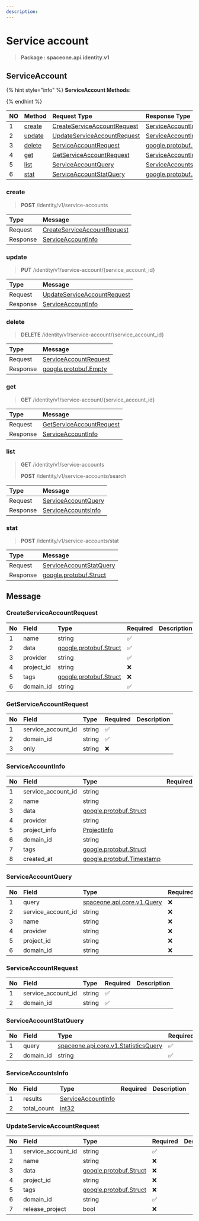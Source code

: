 ```yaml
---
description:  
---
```

# Service account

>  **Package : spaceone.api.identity.v1**

## ServiceAccount

{% hint style="info" %}
**ServiceAccount Methods:**

{%  endhint %}


| NO |  Method | Request Type | Response Type | Description |
| :--- | :--- | :--- | :--- | :--- |
| 1 | [create](Service-account.md#create)| [CreateServiceAccountRequest](Service-account.md#createserviceaccountrequest) | [ServiceAccountInfo](Service-account.md#serviceaccountinfo) |  |
| 2 | [update](Service-account.md#update)| [UpdateServiceAccountRequest](Service-account.md#updateserviceaccountrequest) | [ServiceAccountInfo](Service-account.md#serviceaccountinfo) |  |
| 3 | [delete](Service-account.md#delete)| [ServiceAccountRequest](Service-account.md#serviceaccountrequest) |[google.protobuf.Empty](https://github.com/protocolbuffers/protobuf/blob/master/src/google/protobuf/empty.proto)|  |
| 4 | [get](Service-account.md#get)| [GetServiceAccountRequest](Service-account.md#getserviceaccountrequest) | [ServiceAccountInfo](Service-account.md#serviceaccountinfo) |  |
| 5 | [list](Service-account.md#list)| [ServiceAccountQuery](Service-account.md#serviceaccountquery) | [ServiceAccountsInfo](Service-account.md#serviceaccountsinfo) |  |
| 6 | [stat](Service-account.md#stat)| [ServiceAccountStatQuery](Service-account.md#serviceaccountstatquery) |[google.protobuf.Struct](https://github.com/protocolbuffers/protobuf/blob/master/src/google/protobuf/struct.proto)|  |

### create
> **POST** /identity/v1/service-accounts
>



| Type | Message |
| :--- | :--- |
| Request | [CreateServiceAccountRequest](Service-account.md#createserviceaccountrequest) |
| Response |  [ServiceAccountInfo](Service-account.md#serviceaccountinfo)  |



### update
> **PUT** /identity/v1/service-account/{service_account_id}
>



| Type | Message |
| :--- | :--- |
| Request | [UpdateServiceAccountRequest](Service-account.md#updateserviceaccountrequest) |
| Response |  [ServiceAccountInfo](Service-account.md#serviceaccountinfo)  |



### delete
> **DELETE** /identity/v1/service-account/{service_account_id}
>



| Type | Message |
| :--- | :--- |
| Request | [ServiceAccountRequest](Service-account.md#serviceaccountrequest) |
| Response | [google.protobuf.Empty](https://github.com/protocolbuffers/protobuf/blob/master/src/google/protobuf/empty.proto) |



### get
> **GET** /identity/v1/service-account/{service_account_id}
>



| Type | Message |
| :--- | :--- |
| Request | [GetServiceAccountRequest](Service-account.md#getserviceaccountrequest) |
| Response |  [ServiceAccountInfo](Service-account.md#serviceaccountinfo)  |



### list
> **GET** /identity/v1/service-accounts
>
> **POST** /identity/v1/service-accounts/search




| Type | Message |
| :--- | :--- |
| Request | [ServiceAccountQuery](Service-account.md#serviceaccountquery) |
| Response |  [ServiceAccountsInfo](Service-account.md#serviceaccountsinfo)  |



### stat
> **POST** /identity/v1/service-accounts/stat
>



| Type | Message |
| :--- | :--- |
| Request | [ServiceAccountStatQuery](Service-account.md#serviceaccountstatquery) |
| Response | [google.protobuf.Struct](https://github.com/protocolbuffers/protobuf/blob/master/src/google/protobuf/struct.proto) |





## Message

### CreateServiceAccountRequest
| No | Field | Type | Required | Description |
| :--- | :--- | :--- | :--- | :--- |
| 1 | name |string |✅ ||
| 2 | data |[google.protobuf.Struct](https://github.com/protocolbuffers/protobuf/blob/master/src/google/protobuf/struct.proto) |✅ ||
| 3 | provider |string |✅ ||
| 4 | project_id |string |❌ ||
| 5 | tags |[google.protobuf.Struct](https://github.com/protocolbuffers/protobuf/blob/master/src/google/protobuf/struct.proto) |❌ ||
| 6 | domain_id |string |✅ ||

### GetServiceAccountRequest
| No | Field | Type | Required | Description |
| :--- | :--- | :--- | :--- | :--- |
| 1 | service_account_id |string |✅ ||
| 2 | domain_id |string |✅ ||
| 3 | only |string |❌ ||

### ServiceAccountInfo
| No | Field | Type | Required | Description |
| :--- | :--- | :--- | :--- | :--- |
| 1 | service_account_id |string | ||
| 2 | name |string | ||
| 3 | data |[google.protobuf.Struct](https://github.com/protocolbuffers/protobuf/blob/master/src/google/protobuf/struct.proto) | ||
| 4 | provider |string | ||
| 5 | project_info |[ProjectInfo](Service-account.md#projectinfo) | ||
| 6 | domain_id |string | ||
| 7 | tags |[google.protobuf.Struct](https://github.com/protocolbuffers/protobuf/blob/master/src/google/protobuf/struct.proto) | ||
| 8 | created_at |[google.protobuf.Timestamp](https://github.com/protocolbuffers/protobuf/blob/master/src/google/protobuf/timestamp.proto) | ||

### ServiceAccountQuery
| No | Field | Type | Required | Description |
| :--- | :--- | :--- | :--- | :--- |
| 1 | query |[spaceone.api.core.v1.Query](https://spaceone-dev.gitbook.io/api-reference/common-v1/search-query) |❌ ||
| 2 | service_account_id |string |❌ ||
| 3 | name |string |❌ ||
| 4 | provider |string |❌ ||
| 5 | project_id |string |❌ ||
| 6 | domain_id |string |❌ ||

### ServiceAccountRequest
| No | Field | Type | Required | Description |
| :--- | :--- | :--- | :--- | :--- |
| 1 | service_account_id |string |✅ ||
| 2 | domain_id |string |✅ ||

### ServiceAccountStatQuery
| No | Field | Type | Required | Description |
| :--- | :--- | :--- | :--- | :--- |
| 1 | query |[spaceone.api.core.v1.StatisticsQuery](https://spaceone-dev.gitbook.io/api-reference/common-v1/statistics-query) |✅ ||
| 2 | domain_id |string |✅ ||

### ServiceAccountsInfo
| No | Field | Type | Required | Description |
| :--- | :--- | :--- | :--- | :--- |
| 1 | results |[ServiceAccountInfo](Service-account.md#serviceaccountinfo) | ||
| 2 | total_count |[int32](https://github.com/protocolbuffers/protobuf/blob/master/src/google/protobuf/type.proto) | ||

### UpdateServiceAccountRequest
| No | Field | Type | Required | Description |
| :--- | :--- | :--- | :--- | :--- |
| 1 | service_account_id |string |✅ ||
| 2 | name |string |❌ ||
| 3 | data |[google.protobuf.Struct](https://github.com/protocolbuffers/protobuf/blob/master/src/google/protobuf/struct.proto) |❌ ||
| 4 | project_id |string |❌ ||
| 5 | tags |[google.protobuf.Struct](https://github.com/protocolbuffers/protobuf/blob/master/src/google/protobuf/struct.proto) |❌ ||
| 6 | domain_id |string |✅ ||
| 7 | release_project |bool |❌ ||
